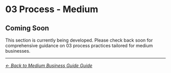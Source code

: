 # 03 Process - Medium

## Coming Soon

This section is currently being developed. Please check back soon for comprehensive guidance on 03 process practices tailored for medium businesses.

---
*[← Back to Medium Business Guide Guide](../README.md)*

